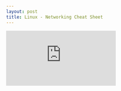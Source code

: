 ```yaml
---
layout: post
title: Linux - Networking Cheat Sheet  
---
```


![alt text](https://access.redhat.com/sites/default/files/attachments/rh_ip_command_cheatsheet_1214_jcs_print.pdf)
